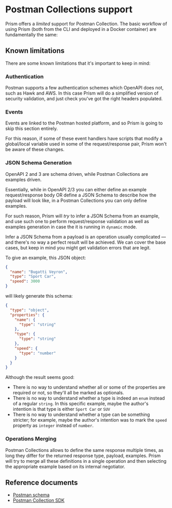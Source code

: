# Postman Collections support

Prism offers a _limited_ support for Postman Collection. The basic workflow of using Prism (both from the CLI and deployed in a Docker container) are fundamentally the same:

## Known limitations

There are some known limitations that it's important to keep in mind:

### Authentication

Postman supports a few authentication schemes which OpenAPI does not, such as Hawk and AWS. In this case Prism will do a simplified version of security validation, and just check you've got the right headers populated.

### Events

Events are linked to the Postman hosted platform, and so Prism is going to skip this section entirely.

For this reason, if some of these event handlers have scripts that modify a global/local variable used in some of the request/response pair, Prism won't be aware of these changes.

### JSON Schema Generation

OpenAPI 2 and 3 are schema driven, while Postman Collections are examples driven.

Essentially, while in OpenAPI 2/3 you can either define an example request/response body OR define a JSON Schema to describe how the payload will look like, in a Postman Collections you can only define examples.

For such reason, Prism will _try_ to infer a JSON Schema from an example, and use such one to perform request/response validation as well as examples generation in case the it is running in `dynamic` mode.

Infer a JSON Schema from a payload is an operation usually complicated — and there's no way a perfect result will be achieved. We can cover the base cases, but keep in mind you might get validation errors that are legit.

To give an example, this JSON object:

```json
{
  "name": "Bugatti Veyron",
  "type": "Sport Car",
  "speed": 3000
}
```

will likely generate this schema:

```json
{
  "type": "object",
  "properties": {
    "name": {
      "type": "string"
    },
    "type": {
      "type": "string"
    },
    "speed": {
      "type": "number"
    }
  }
}
```

Although the result seems good:

- There is no way to understand whether all or some of the properties are required or not, so they'll all be marked as optionals.
- There is no way to understand whether a type is indeed an `enum` instead of a regular `string`. In this specific example, maybe the author's intention is that type is either `Sport Car` or `SUV`
- There is no way to understand whether a type can be something stricter; for example, maybe the author's intention was to mark the `speed` property as `integer` instead of `number`.

### Operations Merging

Postman Collections allows to define the same response multiple times, as long they differ for the returned response type, payload, examples. Prism will try to merge all these definitions in a single operation and then selecting the appropriate example based on its internal negotiator.

## Reference documents

- [Postman schema](https://schema.getpostman.com/collection/json/v2.1.0/draft-07/docs/index.html)
- [Postman Collection SDK](https://www.postmanlabs.com/postman-collection/)
